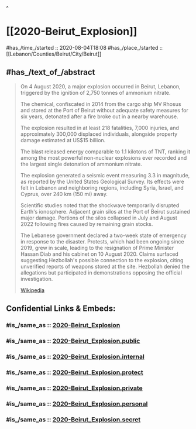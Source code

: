 ^
# [[2020-Beirut_Explosion]] 

#has_/time_/started :: 2020-08-04T18:08 
#has_/place_/started :: [[Lebanon/Counties/Beirut/City/Beirut]] 


## #has_/text_of_/abstract 

> On 4 August 2020, a major explosion occurred in Beirut, Lebanon, 
> triggered by the ignition of 2,750 tonnes of ammonium nitrate. 
> 
> The chemical, confiscated in 2014 from the cargo ship MV Rhosus 
> and stored at the Port of Beirut without adequate safety measures for six years, 
> detonated after a fire broke out in a nearby warehouse. 
> 
> The explosion resulted in at least 218 fatalities, 7,000 injuries, 
> and approximately 300,000 displaced individuals, 
> alongside property damage estimated at US$15 billion. 
> 
> The blast released energy comparable to 1.1 kilotons of TNT, 
> ranking it among the most powerful non-nuclear explosions ever recorded 
> and the largest single detonation of ammonium nitrate.
>
> The explosion generated a seismic event measuring 3.3 in magnitude, 
> as reported by the United States Geological Survey. 
> Its effects were felt in Lebanon and neighboring regions, 
> including Syria, Israel, and Cyprus, over 240 km (150 mi) away. 
> 
> Scientific studies noted that the shockwave temporarily disrupted Earth's ionosphere. Adjacent grain silos at the Port of Beirut sustained major damage. Portions of the silos collapsed in July and August 2022 following fires caused by remaining grain stocks.
>
> The Lebanese government declared a two-week state of emergency in response to the disaster. Protests, which had been ongoing since 2019, grew in scale, leading to the resignation of Prime Minister Hassan Diab and his cabinet on 10 August 2020. Claims surfaced suggesting Hezbollah's possible connection to the explosion, citing unverified reports of weapons stored at the site. Hezbollah denied the allegations but participated in demonstrations opposing the official investigation.
>
> [Wikipedia](https://en.wikipedia.org/wiki/2020%20Beirut%20explosion)


## Confidential Links & Embeds: 

### #is_/same_as :: [2020-Beirut_Explosion](/_Standards/Society/Disaster/2020-Beirut_Explosion.md) 

### #is_/same_as :: [2020-Beirut_Explosion.public](/_public/Society/Disaster/2020-Beirut_Explosion.public.md) 

### #is_/same_as :: [2020-Beirut_Explosion.internal](/_internal/Society/Disaster/2020-Beirut_Explosion.internal.md) 

### #is_/same_as :: [2020-Beirut_Explosion.protect](/_protect/Society/Disaster/2020-Beirut_Explosion.protect.md) 

### #is_/same_as :: [2020-Beirut_Explosion.private](/_private/Society/Disaster/2020-Beirut_Explosion.private.md) 

### #is_/same_as :: [2020-Beirut_Explosion.personal](/_personal/Society/Disaster/2020-Beirut_Explosion.personal.md) 

### #is_/same_as :: [2020-Beirut_Explosion.secret](/_secret/Society/Disaster/2020-Beirut_Explosion.secret.md)


